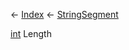← [Index](Api-Index) ← [StringSegment](VRage.Game.ModAPI.Ingame.Utilities.StringSegment)

[int](System.Int32) Length